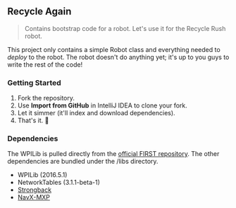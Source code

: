 Recycle Again
---

> Contains bootstrap code for a robot. Let's use it for the Recycle Rush robot.

This project only contains a simple Robot class and everything needed to *deploy* to the robot. The robot doesn't do anything yet; it's up to you guys to write the rest of the code!
 
### Getting Started

1. Fork the repository.
2. Use **Import from GitHub** in IntelliJ IDEA to clone your fork.
3. Let it simmer (it'll index and download dependencies).
4. That's it. :rocket:

### Dependencies

The WPILib is pulled directly from the [official FIRST repository](http://first.wpi.edu/FRC/roborio/maven/release/). The other dependencies are bundled under the /libs directory.

* WPILib (2016.5.1)
* NetworkTables (3.1.1-beta-1)
* [Strongback](https://github.com/strongback/strongback-java)
* [NavX-MXP](http://www.pdocs.kauailabs.com/navx-mxp/)
